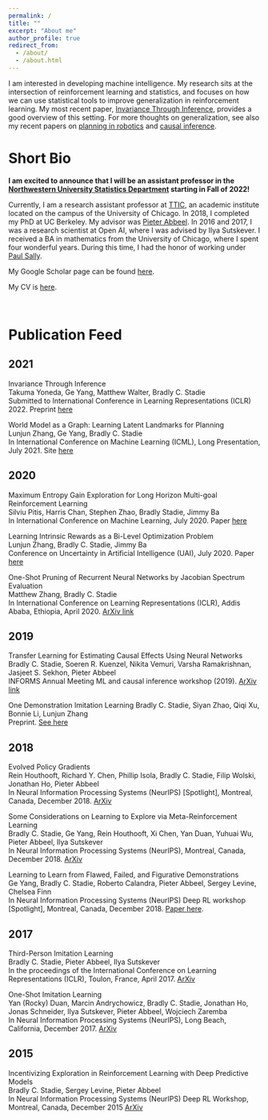 ```yaml
---
permalink: /
title: ""
excerpt: "About me"
author_profile: true
redirect_from:
  - /about/
  - /about.html
---
```

I am interested in developing machine intelligence. My research sits at the intersection of reinforcement learning and statistics, and focuses on how we can use statistical tools to improve generalization in reinforcement learning. My most recent paper, [Invariance Through Inference](https://invariance-through-inference.github.io/), provides a good overview of this setting. For more thoughts on generalization, see also my recent papers on [planning in robotics](https://sites.google.com/view/latent-landmarks/) and [causal inference](https://arxiv.org/pdf/1808.07804.pdf).


Short Bio
======
**I am excited to announce that I will be an assistant professor in the [Northwestern University Statistics Department](https://statistics.northwestern.edu/.) starting in Fall of 2022!** 

Currently, I am a research assistant professor at [TTIC](https://www.ttic.edu/), an academic institute located on the campus of the University of Chicago. 
In 2018, I completed my PhD at UC Berkeley. My advisor was [Pieter Abbeel](http://people.eecs.berkeley.edu/~pabbeel/). 
In 2016 and 2017, I was a research scientist at Open AI, where I was advised by Ilya Sutskever. 
I received a BA in mathematics from the University of Chicago, where I spent four wonderful years. 
During this time, I had the honor of working under 
[Paul Sally](https://en.wikipedia.org/wiki/Paul_Sally).


My Google Scholar page can be found [here](https://scholar.google.ca/citations?user=lEV5F5kAAAAJ&hl=en&oi=ao). 

My CV is [here](files/bstadie_cv.pdf).




&nbsp; 
&nbsp; 
&nbsp; 
&nbsp; 
&nbsp; 
&nbsp; 





Publication Feed
======

2021
---------------
Invariance Through Inference  
Takuma Yoneda, Ge Yang, Matthew Walter, Bradly C. Stadie  
Submitted to International Conference in Learning Representations (ICLR) 2022. Preprint [here](https://openreview.net/forum?id=vXGcHthY6v)

World Model as a Graph: Learning Latent Landmarks for Planning  
Lunjun Zhang, Ge Yang, Bradly C. Stadie  
In International Conference on Machine Learning (ICML), Long Presentation, July 2021. Site [here](https://sites.google.com/view/latent-landmarks/)


2020
---------------

Maximum Entropy Gain Exploration for Long Horizon Multi-goal Reinforcement Learning  
Silviu Pitis, Harris Chan, Stephen Zhao, Bradly Stadie, Jimmy Ba  
In International Conference on Machine Learning, July 2020. Paper [here](https://proceedings.icml.cc/static/paper_files/icml/2020/5247-Paper.pdf)

Learning Intrinsic Rewards as a Bi-Level Optimization Problem   
Lunjun Zhang, Bradly C. Stadie, Jimmy Ba  
Conference on Uncertainty in Artificial Intelligence (UAI), July 2020. Paper [here](http://www.auai.org/uai2020/proceedings/66_main_paper.pdf)  


One-Shot Pruning of Recurrent Neural Networks by Jacobian Spectrum Evaluation  
Matthew Zhang, Bradly C. Stadie   
In International Conference on Learning Representations (ICLR), Addis Ababa, Ethiopia, April 2020. [ArXiv link](https://arxiv.org/pdf/1912.00120.pdf)  





2019
---------------

Transfer Learning for Estimating Causal Effects Using Neural Networks  
Bradly C. Stadie, Soeren R. Kuenzel, Nikita Vemuri, Varsha Ramakrishnan, Jasjeet S. Sekhon,  Pieter Abbeel  
INFORMS Annual Meeting ML and causal inference workshop (2019). [ArXiv link](https://arxiv.org/pdf/1808.07804.pdf)  


One Demonstration Imitation Learning 
Bradly C. Stadie, Siyan Zhao, Qiqi Xu, Bonnie Li, Lunjun Zhang  
Preprint. [See here](https://github.com/bstadie/All-Bradly-Stadie-Papers/blob/master/one-demo.pdf)  


2018
---------------

Evolved Policy Gradients  
Rein Houthooft, Richard Y. Chen, Phillip Isola, Bradly C. Stadie, Filip Wolski, Jonathan Ho, Pieter Abbeel  
In Neural Information Processing Systems (NeurIPS) [Spotlight], Montreal, Canada, December 2018. [ArXiv](https://arxiv.org/pdf/1802.04821.pdf)  



Some Considerations on Learning to Explore via Meta-Reinforcement Learning  
Bradly C. Stadie, Ge Yang, Rein Houthooft, Xi Chen, Yan Duan, Yuhuai Wu, Pieter Abbeel, Ilya Sutskever  
In Neural Information Processing Systems (NeurIPS), Montreal, Canada, December 2018. [ArXiv](https://arxiv.org/pdf/1803.01118.pdf)



Learning to Learn from Flawed, Failed, and Figurative Demonstrations  
Ge Yang, Bradly C. Stadie, Roberto Calandra, Pieter Abbeel, Sergey Levine, Chelsea Finn  
In Neural Information Processing Systems (NeurIPS) Deep RL workshop [Spotlight], Montreal, Canada, December 2018. [Paper here](https://github.com/bstadie/All-Bradly-Stadie-Papers/blob/master/Learning%20to%20Learn%20from%20Flawed%20Failed%20and%20Figurative%20Demonstrations.pdf).




2017
---------------


Third-Person Imitation Learning  
Bradly C. Stadie, Pieter Abbeel, Ilya Sutskever  
In the proceedings of the International Conference on Learning Representations (ICLR), Toulon, France, April 2017. [ArXiv](https://arxiv.org/pdf/1703.01703.pdf)



One-Shot Imitation Learning  
Yan (Rocky) Duan, Marcin Andrychowicz, Bradly C. Stadie, Jonathan Ho, Jonas Schneider, Ilya Sutskever, Pieter Abbeel, Wojciech Zaremba  
In Neural Information Processing Systems (NeurIPS), Long Beach, California, December 2017. [ArXiv](https://arxiv.org/pdf/1703.07326.pdf)



2015
---------------


Incentivizing Exploration in Reinforcement Learning with Deep Predictive Models  
Bradly C. Stadie, Sergey Levine, Pieter Abbeel  
In Neural Information Processing Systems (NeurIPS) Deep RL Workshop, Montreal, Canada, December 2015 [ArXiv](https://arxiv.org/pdf/1507.00814.pdf)

